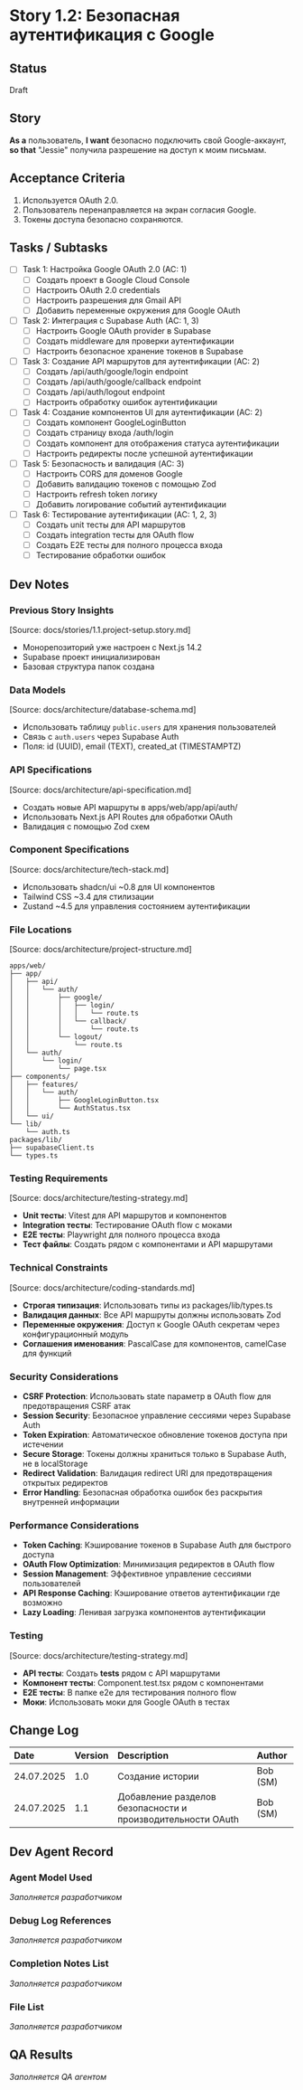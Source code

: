 # Story 1.2: Безопасная аутентификация с Google

## Status
Draft

## Story
**As a** пользователь,
**I want** безопасно подключить свой Google-аккаунт,
**so that** "Jessie" получила разрешение на доступ к моим письмам.

## Acceptance Criteria
1. Используется OAuth 2.0.
2. Пользователь перенаправляется на экран согласия Google.
3. Токены доступа безопасно сохраняются.

## Tasks / Subtasks
- [ ] Task 1: Настройка Google OAuth 2.0 (AC: 1)
  - [ ] Создать проект в Google Cloud Console
  - [ ] Настроить OAuth 2.0 credentials
  - [ ] Настроить разрешения для Gmail API
  - [ ] Добавить переменные окружения для Google OAuth
- [ ] Task 2: Интеграция с Supabase Auth (AC: 1, 3)
  - [ ] Настроить Google OAuth provider в Supabase
  - [ ] Создать middleware для проверки аутентификации
  - [ ] Настроить безопасное хранение токенов в Supabase
- [ ] Task 3: Создание API маршрутов для аутентификации (AC: 2)
  - [ ] Создать /api/auth/google/login endpoint
  - [ ] Создать /api/auth/google/callback endpoint
  - [ ] Создать /api/auth/logout endpoint
  - [ ] Настроить обработку ошибок аутентификации
- [ ] Task 4: Создание компонентов UI для аутентификации (AC: 2)
  - [ ] Создать компонент GoogleLoginButton
  - [ ] Создать страницу входа /auth/login
  - [ ] Создать компонент для отображения статуса аутентификации
  - [ ] Настроить редиректы после успешной аутентификации
- [ ] Task 5: Безопасность и валидация (AC: 3)
  - [ ] Настроить CORS для доменов Google
  - [ ] Добавить валидацию токенов с помощью Zod
  - [ ] Настроить refresh token логику
  - [ ] Добавить логирование событий аутентификации
- [ ] Task 6: Тестирование аутентификации (AC: 1, 2, 3)
  - [ ] Создать unit тесты для API маршрутов
  - [ ] Создать integration тесты для OAuth flow
  - [ ] Создать E2E тесты для полного процесса входа
  - [ ] Тестирование обработки ошибок

## Dev Notes

### Previous Story Insights
[Source: docs/stories/1.1.project-setup.story.md]
- Монорепозиторий уже настроен с Next.js 14.2
- Supabase проект инициализирован
- Базовая структура папок создана

### Data Models
[Source: docs/architecture/database-schema.md]
- Использовать таблицу `public.users` для хранения пользователей
- Связь с `auth.users` через Supabase Auth
- Поля: id (UUID), email (TEXT), created_at (TIMESTAMPTZ)

### API Specifications
[Source: docs/architecture/api-specification.md]
- Создать новые API маршруты в apps/web/app/api/auth/
- Использовать Next.js API Routes для обработки OAuth
- Валидация с помощью Zod схем

### Component Specifications
[Source: docs/architecture/tech-stack.md]
- Использовать shadcn/ui ~0.8 для UI компонентов
- Tailwind CSS ~3.4 для стилизации
- Zustand ~4.5 для управления состоянием аутентификации

### File Locations
[Source: docs/architecture/project-structure.md]
```
apps/web/
├── app/
│   ├── api/
│   │   └── auth/
│   │       ├── google/
│   │       │   ├── login/
│   │       │   │   └── route.ts
│   │       │   └── callback/
│   │       │       └── route.ts
│   │       └── logout/
│   │           └── route.ts
│   └── auth/
│       └── login/
│           └── page.tsx
├── components/
│   ├── features/
│   │   └── auth/
│   │       ├── GoogleLoginButton.tsx
│   │       └── AuthStatus.tsx
│   └── ui/
└── lib/
    └── auth.ts
packages/lib/
├── supabaseClient.ts
└── types.ts
```

### Testing Requirements
[Source: docs/architecture/testing-strategy.md]
- **Unit тесты**: Vitest для API маршрутов и компонентов
- **Integration тесты**: Тестирование OAuth flow с моками
- **E2E тесты**: Playwright для полного процесса входа
- **Тест файлы**: Создать рядом с компонентами и API маршрутами

### Technical Constraints
[Source: docs/architecture/coding-standards.md]
- **Строгая типизация**: Использовать типы из packages/lib/types.ts
- **Валидация данных**: Все API маршруты должны использовать Zod
- **Переменные окружения**: Доступ к Google OAuth секретам через конфигурационный модуль
- **Соглашения именования**: PascalCase для компонентов, camelCase для функций

### Security Considerations
- **CSRF Protection**: Использовать state параметр в OAuth flow для предотвращения CSRF атак
- **Session Security**: Безопасное управление сессиями через Supabase Auth
- **Token Expiration**: Автоматическое обновление токенов доступа при истечении
- **Secure Storage**: Токены должны храниться только в Supabase Auth, не в localStorage
- **Redirect Validation**: Валидация redirect URI для предотвращения открытых редиректов
- **Error Handling**: Безопасная обработка ошибок без раскрытия внутренней информации

### Performance Considerations
- **Token Caching**: Кэширование токенов в Supabase Auth для быстрого доступа
- **OAuth Flow Optimization**: Минимизация редиректов в OAuth flow
- **Session Management**: Эффективное управление сессиями пользователей
- **API Response Caching**: Кэширование ответов аутентификации где возможно
- **Lazy Loading**: Ленивая загрузка компонентов аутентификации

### Testing
[Source: docs/architecture/testing-strategy.md]
- **API тесты**: Создать __tests__ рядом с API маршрутами
- **Компонент тесты**: Component.test.tsx рядом с компонентами
- **E2E тесты**: В папке e2e для тестирования полного flow
- **Моки**: Использовать моки для Google OAuth в тестах

## Change Log
| Date | Version | Description | Author |
| :---- | :---- | :---- | :---- |
| 24.07.2025 | 1.0 | Создание истории | Bob (SM) |
| 24.07.2025 | 1.1 | Добавление разделов безопасности и производительности OAuth | Bob (SM) |

## Dev Agent Record

### Agent Model Used
*Заполняется разработчиком*

### Debug Log References
*Заполняется разработчиком*

### Completion Notes List
*Заполняется разработчиком*

### File List
*Заполняется разработчиком*

## QA Results
*Заполняется QA агентом* 